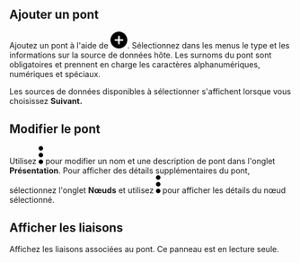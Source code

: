## Ajouter un pont


Ajoutez un pont à l'aide de ![Icône Plus pour ajouter un élément](Images/ebt1659745488877.svg). Sélectionnez dans les menus le type et les informations sur la source de données hôte. Les surnoms du pont sont obligatoires et prennent en charge les caractères alphanumériques, numériques et spéciaux.

Les sources de données disponibles à sélectionner s'affichent lorsque vous choisissez **Suivant.**

## Modifier le pont


Utilisez ![Icône de menu Kebab](Images/zsz1597101912145.svg) pour modifier un nom et une description de pont dans l'onglet **Présentation**. Pour afficher des détails supplémentaires du pont, sélectionnez l'onglet **Nœuds** et utilisez ![Icône de menu Kebab](Images/zsz1597101912145.svg) pour afficher les détails du nœud sélectionné.

## Afficher les liaisons


Affichez les liaisons associées au pont. Ce panneau est en lecture seule.

